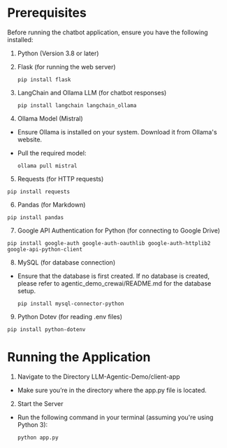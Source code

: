 # Prerequisites

Before running the chatbot application, ensure you have the following installed:

1. Python (Version 3.8 or later)

2. Flask (for running the web server)

   `pip install flask`

3. LangChain and Ollama LLM (for chatbot responses)

   `pip install langchain langchain_ollama`

4. Ollama Model (Mistral)

- Ensure Ollama is installed on your system. Download it from Ollama's website.

- Pull the required model:

  `ollama pull mistral`

5. Requests (for HTTP requests)

  `pip install requests`

6. Pandas (for Markdown)

  `pip install pandas`

7. Google API Authentication for Python (for connecting to Google Drive)

  `pip install google-auth google-auth-oauthlib google-auth-httplib2 google-api-python-client`

8. MySQL (for database connection)

- Ensure that the database is first created. If no database is created, please refer to agentic_demo_crewai/README.md for the database setup.

  `pip install mysql-connector-python`

9. Python Dotev (for reading .env files)

  `pip install python-dotenv`

# Running the Application

1. Navigate to the Directory LLM-Agentic-Demo/client-app

- Make sure you’re in the directory where the app.py file is located.

2. Start the Server

- Run the following command in your terminal (assuming you're using Python 3):

  `python app.py`
